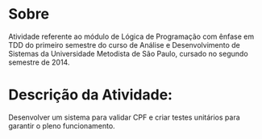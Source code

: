 # Sobre

Atividade referente ao módulo de Lógica de Programação com ênfase em TDD do primeiro semestre do curso de Análise e Desenvolvimento de Sistemas da Universidade Metodista de São Paulo, cursado no segundo semestre de 2014.

# Descrição da Atividade:
Desenvolver um sistema para validar CPF e criar testes unitários para garantir o pleno funcionamento.
